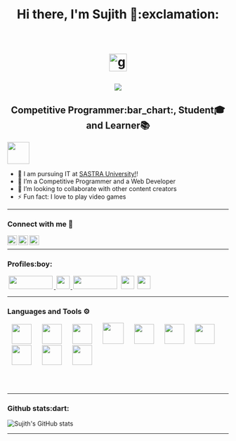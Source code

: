 <h1 align="center"> Hi there, I'm Sujith 👋:exclamation: <br></br>

<h1 align="center"> <img height="40" width="40" alt="github" src="https://cdn.jsdelivr.net/npm/simple-icons@v3/icons/github.svg" />

![](https://komarev.com/ghpvc/?username=5ujith&style=flat-square)

<h2 align="center"> Competitive Programmer:bar_chart:, Student🎓 and Learner📚</h2>

<img height="50" src="https://cybergeeks.in/content/images/2015/12/about.png"/>



- 🔭 I am pursuing IT at [SASTRA University!][website]!
- 🌱 I’m a Competitive Programmer and a Web Developer 
- 👯 I’m looking to collaborate with other content creators
- ⚡ Fun fact: I love to play video games

---

### Connect with me 🔗

[<img align="left" alt="5ujith | LinkedIn" width="22px" src="https://cdn.jsdelivr.net/npm/simple-icons@v3/icons/linkedin.svg" />][linkedin]
[<img align="left" alt="5ujith| Instagram" width="22px" src="https://cdn.jsdelivr.net/npm/simple-icons@v3/icons/instagram.svg" />][instagram]
[<img align="left" alt="5ujith | LinkedIn" width="22px" src="https://cdn.jsdelivr.net/npm/simple-icons@3.13.0/icons/gmail.svg" />][gmail]

<br />

---

<h3>Profiles:boy:</h3>
<a href="https://www.codechef.com/users/sujith_s/" target="_blank"> <img height="30" width="100" hspace="3" src="https://user-images.githubusercontent.com/74062509/116768653-ecfedd80-aa55-11eb-85bc-6dc4469fb3f5.jpg"/> </a>
<a href="https://codeforces.com/profile/Sujith_/" target="_blank"> <img height="30" hspace="2" src="https://letmethink.mx/public/pictures/cf-172/codeforces_logo.png"/> </a>
<a href="https://leetcode.com/_Sujith_/" target="_blank"> <img height="30" width = "100" hspace="2" src="https://miro.medium.com/max/724/1*izVQIUjPIk1XoqWj3VaiKg.png"/></a>
<a href="https://www.hackerrank.com/_Sujith_/" target="_blank"> <img height="30" hspace="3" src="https://external-content.duckduckgo.com/iu/?u=https%3A%2F%2Ftse1.mm.bing.net%2Fth%3Fid%3DOIP.z-0_TVwzlDzP8Gj5WQtvzgAAAA%26pid%3DApi&f=1"></a>
<a href="https://atcoder.jp/users/Sujith/" target="_blank"> <img height="30" src="https://user-images.githubusercontent.com/10775915/68087230-18236380-fe97-11e9-88a2-c3fdd265be30.png"></a>
 
 --- 

### Languages and Tools ⚙

<p>
<img width="45" height="45" hspace="10" src="https://cdn.worldvectorlogo.com/logos/python-5.svg"/>
<img width="45" height="45" hspace="10" src="https://cdn.worldvectorlogo.com/logos/c.svg"/>
<img width="45" height="45" hspace="10" src="https://upload.wikimedia.org/wikipedia/commons/thumb/7/7e/Dart-logo.png/768px-Dart-logo.png"/>
<img width="48" height="48" hspace="10" src="https://cdn.worldvectorlogo.com/logos/html5-1.svg"/>
<img width="45" height="45" hspace="10" src="https://www.vectorlogo.zone/logos/github/github-icon.svg"/>
<img width="45" height="45" hspace="10" src="https://cdn.worldvectorlogo.com/logos/sublime-text.svg"/>
<img width="45" height="45" hspace="10" src="https://raw.githubusercontent.com/duythien0912/flutter_zalo_login/master/flutter.jpeg"/>
<img width="45" height="45" hspace="10" src="https://upload.wikimedia.org/wikipedia/commons/thumb/2/2d/Visual_Studio_Code_1.18_icon.svg/1200px-Visual_Studio_Code_1.18_icon.svg.png"/>
<img width="45" height="45" hspace="10" src="https://2.bp.blogspot.com/-tzm1twY_ENM/XlCRuI0ZkRI/AAAAAAAAOso/BmNOUANXWxwc5vwslNw3WpjrDlgs9PuwQCLcBGAsYHQ/s1600/pasted%2Bimage%2B0.png"/>
<img width="45" height="45" hspace="10" src="https://upload.wikimedia.org/wikipedia/commons/thumb/5/5f/Windows_logo_-_2012.svg/1200px-Windows_logo_-_2012.svg.png"/>
</p>

<br />
<br />

---

<h3>Github stats:dart:</h3>

![Sujith's GitHub stats](https://github-readme-stats.vercel.app/api?username=5ujith&show_icons=true&theme=radical)

---


</details>

[instagram]: https://www.instagram.com/i_5ujith
[linkedin]: https://www.linkedin.com/in/sujith-s-1a01a61ba
[website]: https://sastra.edu/
[gmail]: mailto:0isujith0@gmail.com
